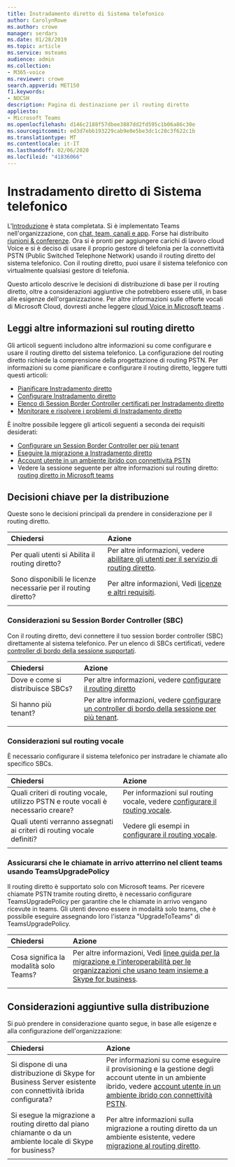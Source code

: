 ```yaml
---
title: Instradamento diretto di Sistema telefonico
author: CarolynRowe
ms.author: crowe
manager: serdars
ms.date: 01/28/2019
ms.topic: article
ms.service: msteams
audience: admin
ms.collection:
- M365-voice
ms.reviewer: crowe
search.appverid: MET150
f1.keywords:
- NOCSH
description: Pagina di destinazione per il routing diretto
appliesto:
- Microsoft Teams
ms.openlocfilehash: d146c2188f57dbee3887dd2fd595c1b06a86c30e
ms.sourcegitcommit: ed3d7ebb193229cab9e0e5be3dc1c28c3f622c1b
ms.translationtype: MT
ms.contentlocale: it-IT
ms.lasthandoff: 02/06/2020
ms.locfileid: "41836066"
---
```

# <a name="phone-system-direct-routing"></a>Instradamento diretto di Sistema telefonico

L'[Introduzione](get-started-with-teams-quick-start.md) è stata completata. Si è implementato Teams nell'organizzazione, con [chat, team, canali e app](deploy-chat-teams-channels-microsoft-teams-landing-page.md). Forse hai distribuito [riunioni & conferenze](deploy-meetings-microsoft-teams-landing-page.md). Ora si è pronti per aggiungere carichi di lavoro cloud Voice e si è deciso di usare il proprio gestore di telefonia per la connettività PSTN (Public Switched Telephone Network) usando il routing diretto del sistema telefonico. Con il routing diretto, puoi usare il sistema telefonico con virtualmente qualsiasi gestore di telefonia.

Questo articolo descrive le decisioni di distribuzione di base per il routing diretto, oltre a considerazioni aggiuntive che potrebbero essere utili, in base alle esigenze dell'organizzazione. Per altre informazioni sulle offerte vocali di Microsoft Cloud, dovresti anche leggere [cloud Voice in Microsoft teams](cloud-voice-landing-page.md) .

## <a name="learn-more-about-direct-routing"></a>Leggi altre informazioni sul routing diretto

Gli articoli seguenti includono altre informazioni su come configurare e usare il routing diretto del sistema telefonico. La configurazione del routing diretto richiede la comprensione della progettazione di routing PSTN. Per informazioni su come pianificare e configurare il routing diretto, leggere tutti questi articoli:

- [Pianificare Instradamento diretto](direct-routing-plan.md) 
- [Configurare Instradamento diretto](direct-routing-configure.md)
- [Elenco di Session Border Controller certificati per Instradamento diretto](direct-routing-border-controllers.md)
- [Monitorare e risolvere i problemi di Instradamento diretto](direct-routing-monitor-and-troubleshoot.md)

È inoltre possibile leggere gli articoli seguenti a seconda dei requisiti desiderati:

-  [Configurare un Session Border Controller per più tenant](direct-routing-sbc-multiple-tenants.md)
-  [Eseguire la migrazione a Instradamento diretto](direct-routing-migrating.md)
-  [Account utente in un ambiente ibrido con connettività PSTN](direct-routing-user-accounts-in-a-hybrid-environment.md)
- Vedere la sessione seguente per altre informazioni sul routing diretto: [routing diretto in Microsoft teams](https://aka.ms/teams-direct-routing)

## <a name="core-deployment-decisions"></a>Decisioni chiave per la distribuzione

Queste sono le decisioni principali da prendere in considerazione per il routing diretto. 

|Chiedersi|Azione |
| :------------|:-------|
|Per quali utenti si Abilita il routing diretto? | Per altre informazioni, vedere [abilitare gli utenti per il servizio di routing diretto](direct-routing-configure.md#enable-users-for-direct-routing-service). |
Sono disponibili le licenze necessarie per il routing diretto? | Per altre informazioni, Vedi [licenze e altri requisiti](direct-routing-plan.md#licensing-and-other-requirements).
|||

### <a name="session-border-controller-sbc-considerations"></a>Considerazioni su Session Border Controller (SBC)

Con il routing diretto, devi connettere il tuo session border controller (SBC) direttamente al sistema telefonico.  Per un elenco di SBCs certificati, vedere [controller di bordo della sessione supportati](direct-routing-border-controllers.md).

|Chiedersi|Azione |
|:------------|:-------|
| Dove e come si distribuisce SBCs? | Per altre informazioni, vedere [configurare il routing diretto](direct-routing-configure.md) | 
Si hanno più tenant? | Per altre informazioni, vedere [configurare un controller di bordo della sessione per più tenant](direct-routing-sbc-multiple-tenants.md).|
|||

### <a name="voice-routing-considerations"></a>Considerazioni sul routing vocale

È necessario configurare il sistema telefonico per instradare le chiamate allo specifico SBCs.

|Chiedersi|Azione |
|:------------|:-------|
| Quali criteri di routing vocale, utilizzo PSTN e route vocali è necessario creare? | Per informazioni sul routing vocale, vedere [configurare il routing vocale](direct-routing-configure.md#configure-voice-routing).
| Quali utenti verranno assegnati ai criteri di routing vocale definiti? | Vedere gli esempi in [configurare il routing vocale](direct-routing-configure.md#configure-voice-routing). |
|||

### <a name="ensure-incoming-calls-land-in-the-teams-client-using-teamsupgradepolicy"></a>Assicurarsi che le chiamate in arrivo atterrino nel client teams usando TeamsUpgradePolicy

Il routing diretto è supportato solo con Microsoft teams. Per ricevere chiamate PSTN tramite routing diretto, è necessario configurare TeamsUpgradePolicy per garantire che le chiamate in arrivo vengano ricevute in teams. Gli utenti devono essere in modalità solo teams, che è possibile eseguire assegnando loro l'istanza "UpgradeToTeams" di TeamsUpgradePolicy. 

|Chiedersi|Azione |
|:------------|:-------|
|Cosa significa la modalità solo Teams? | Per altre informazioni, Vedi [linee guida per la migrazione e l'interoperabilità per le organizzazioni che usano team insieme a Skype for business](https://docs.microsoft.com/microsoftteams/migration-interop-guidance-for-teams-with-skype).|
|||

## <a name="additional-deployment-considerations"></a>Considerazioni aggiuntive sulla distribuzione

Si può prendere in considerazione quanto segue, in base alle esigenze e alla configurazione dell'organizzazione:

| Chiedersi| Azione |
| :------------|:-------|
| Si dispone di una distribuzione di Skype for Business Server esistente con connettività ibrida configurata? |  Per informazioni su come eseguire il provisioning e la gestione degli account utente in un ambiente ibrido, vedere [account utente in un ambiente ibrido con connettività PSTN](direct-routing-user-accounts-in-a-hybrid-environment.md).| 
| Si esegue la migrazione a routing diretto dal piano chiamante o da un ambiente locale di Skype for business? | Per altre informazioni sulla migrazione a routing diretto da un ambiente esistente, vedere [migrazione al routing diretto](direct-routing-migrating.md). |
|||
